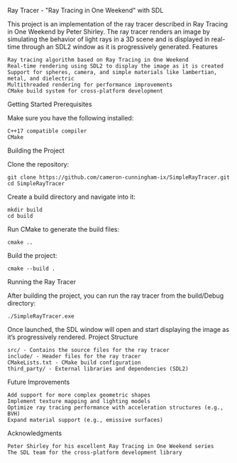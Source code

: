 Ray Tracer - "Ray Tracing in One Weekend" with SDL

This project is an implementation of the ray tracer described in Ray Tracing in One Weekend by Peter Shirley. The ray tracer renders an image by simulating the behavior of light rays in a 3D scene and is displayed in real-time through an SDL2 window as it is progressively generated.
Features

    Ray tracing algorithm based on Ray Tracing in One Weekend
    Real-time rendering using SDL2 to display the image as it is created
    Support for spheres, camera, and simple materials like lambertian, metal, and dielectric
    Multithreaded rendering for performance improvements
    CMake build system for cross-platform development

Getting Started
Prerequisites

Make sure you have the following installed:

    C++17 compatible compiler
    CMake

Building the Project

Clone the repository:

    git clone https://github.com/cameron-cunningham-ix/SimpleRayTracer.git
    cd SimpleRayTracer

Create a build directory and navigate into it:

    mkdir build
    cd build

Run CMake to generate the build files:

    cmake ..

Build the project:

    cmake --build .

Running the Ray Tracer

After building the project, you can run the ray tracer from the build/Debug directory:

    ./SimpleRayTracer.exe

Once launched, the SDL window will open and start displaying the image as it’s progressively rendered.
Project Structure

    src/ - Contains the source files for the ray tracer
    include/ - Header files for the ray tracer
    CMakeLists.txt - CMake build configuration
    third_party/ - External libraries and dependencies (SDL2)

Future Improvements

    Add support for more complex geometric shapes
    Implement texture mapping and lighting models
    Optimize ray tracing performance with acceleration structures (e.g., BVH)
    Expand material support (e.g., emissive surfaces)

Acknowledgments

    Peter Shirley for his excellent Ray Tracing in One Weekend series
    The SDL team for the cross-platform development library

